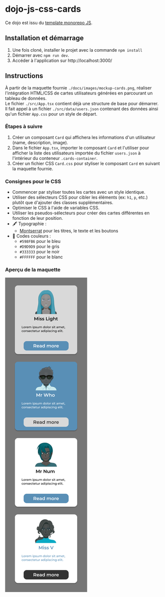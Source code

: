 # dojo-js-css-cards

Ce dojo est issu du [template monorepo JS](https://github.com/WildCodeSchool/create-js-monorepo/).

## Installation et démarrage

1. Une fois cloné, installer le projet avec la commande `npm install` 
2. Démarrer avec `npm run dev`. 
3. Accéder à l'application sur http://localhost:3000/
  
## Instructions
À partir de la maquette fournie `./docs/images/mockup-cards.png`, réaliser l'intégration HTML/CSS de cartes utilisateurs générées en parcourant un tableau de données.  
Le fichier `./src/App.tsx` contient déjà une structure de base pour démarrer. Il fait appel à un fichier  `./src/data/users.json` contenant des données ainsi qu'un fichier `App.css` pour un style de départ.

### Étapes à suivre
1. Créer un composant `Card` qui affichera les informations d'un utilisateur (name, description, image).
2. Dans le fichier `App.tsx`, importer le composant `Card` et l'utiliser pour afficher la liste des utilisateurs importée du fichier `users.json` à l'intérieur du conteneur `.cards-container`.
3. Créer un fichier CSS `Card.css` pour styliser le composant `Card` en suivant la maquette fournie.

### Consignes pour le CSS
- Commencer par styliser toutes les cartes avec un style identique.
- Utiliser des sélecteurs CSS pour cibler les éléments (ex: `h1`, `p`, etc.) plutôt que d'ajouter des classes supplémentaires.
- Optimiser le CSS à l'aide de variables CSS.
- Utiliser les pseudos-sélecteurs pour créer des cartes différentes en fonction de leur position.
- 🖋️ Typographie : 
  - [Montserrat](https://fonts.google.com/specimen/Montserrat) pour les titres, le texte et les boutons
- 🎨 Codes couleurs : 
  - `#598FB6` pour le bleu
  - `#D9D9D9` pour le gris
  - `#333333` pour le noir
  - `#FFFFFF` pour le blanc

### Aperçu de la maquette
![Maquette](./docs/images/mockup-cards.png)